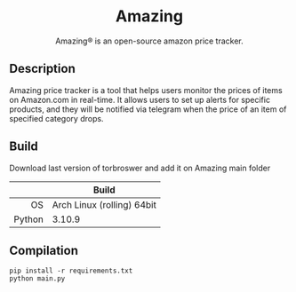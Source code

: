 <h1 align="center">Amazing</h1>
<p align="center"> Amazing® is an open-source amazon price tracker.</p>

## Description
Amazing price tracker is a tool that helps users monitor the prices of items on Amazon.com in real-time. It allows users to set up alerts for specific products, and they will be notified via telegram when the price of an item of specified category drops.

## Build
Download last version of torbroswer and add it on Amazing main folder

|              | Build                |
|-------------:|----------------------|
| OS           | Arch Linux (rolling) 64bit  |
| Python       |  3.10.9              |

## Compilation
```console
pip install -r requirements.txt
python main.py
```
